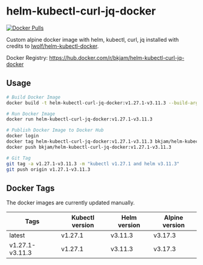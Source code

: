 # helm-kubectl-curl-jq-docker

[![Docker Pulls](https://img.shields.io/docker/pulls/bkjam/helm-kubectl-curl-jq-docker)]()

Custom alpine docker image with helm, kubectl, curl, jq installed with credits to [lwolf/helm-kubectl-docker](https://github.com/lwolf/helm-kubectl-docker).

Docker Registry: https://hub.docker.com/r/bkjam/helm-kubectl-curl-jq-docker

## Usage

```bash
# Build Docker Image
docker build -t helm-kubectl-curl-jq-docker:v1.27.1-v3.11.3 --build-arg K8S_VERSION=v1.27.1 --build-arg HELM_VERSION=v3.11.3 .

# Run Docker Image
docker run helm-kubectl-curl-jq-docker:v1.27.1-v3.11.3

# Publish Docker Image to Docker Hub
docker login
docker tag helm-kubectl-curl-jq-docker:v1.27.1-v3.11.3 bkjam/helm-kubectl-curl-jq-docker:v1.27.1-v3.11.3
docker push bkjam/helm-kubectl-curl-jq-docker:v1.27.1-v3.11.3

# Git Tag
git tag -a v1.27.1-v3.11.3 -m "kubectl v1.27.1 and helm v3.11.3"
git push origin v1.27.1-v3.11.3
```

## Docker Tags

The docker images are currently updated manually.

| Tags            | Kubectl version | Helm version | Alpine version |
|-----------------|-----------------|--------------|----------------|
| latest          | v1.27.1         | v3.11.3      | v3.17.3        |
| v1.27.1-v3.11.3 | v1.27.1         | v3.11.3      | v3.17.3        |
